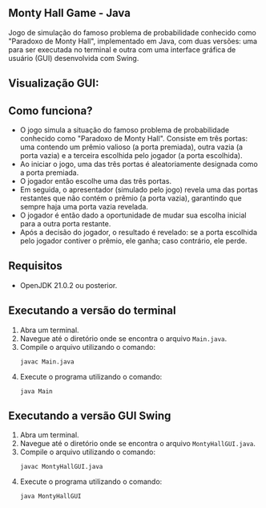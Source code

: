 ## Monty Hall Game - Java
Jogo de simulação do famoso problema de probabilidade conhecido como "Paradoxo de Monty Hall", implementado em Java, com duas versões: uma para ser executada no terminal e outra com uma interface gráfica de usuário (GUI) desenvolvida com Swing.

## Visualização GUI:



## Como funciona?

- O jogo simula a situação do famoso problema de probabilidade conhecido como "Paradoxo de Monty Hall". Consiste em três portas: uma contendo um prêmio valioso (a porta premiada), outra vazia (a porta vazia) e a terceira escolhida pelo jogador (a porta escolhida).
- Ao iniciar o jogo, uma das três portas é aleatoriamente designada como a porta premiada.
- O jogador então escolhe uma das três portas.
- Em seguida, o apresentador (simulado pelo jogo) revela uma das portas restantes que não contém o prêmio (a porta vazia), garantindo que sempre haja uma porta vazia revelada.
- O jogador é então dado a oportunidade de mudar sua escolha inicial para a outra porta restante.
- Após a decisão do jogador, o resultado é revelado: se a porta escolhida pelo jogador contiver o prêmio, ele ganha; caso contrário, ele perde.

## Requisitos

- OpenJDK 21.0.2 ou posterior.

## Executando a versão do terminal

1. Abra um terminal.
2. Navegue até o diretório onde se encontra o arquivo `Main.java`.
3. Compile o arquivo utilizando o comando:
    ```
    javac Main.java
    ```
4. Execute o programa utilizando o comando:
    ```
    java Main
    ```

## Executando a versão GUI Swing

1. Abra um terminal.
2. Navegue até o diretório onde se encontra o arquivo `MontyHallGUI.java`.
3. Compile o arquivo utilizando o comando:
    ```
    javac MontyHallGUI.java
    ```
4. Execute o programa utilizando o comando:
    ```
    java MontyHallGUI
    ```





